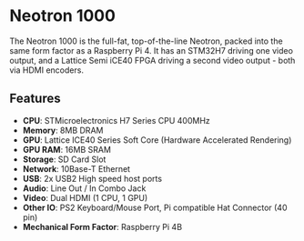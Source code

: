 # Neotron 1000

The Neotron 1000 is the full-fat, top-of-the-line Neotron, packed into the same form factor as a Raspberry Pi 4. It has an STM32H7 driving one video output, and a Lattice Semi iCE40 FPGA driving a second video output - both via HDMI encoders.

## Features

* **CPU**: STMicroelectronics H7 Series CPU 400MHz
* **Memory**: 8MB DRAM
* **GPU**: Lattice ICE40 Series Soft Core (Hardware Accelerated Rendering)
* **GPU RAM**: 16MB SRAM
* **Storage**: SD Card Slot
* **Network**: 10Base-T Ethernet
* **USB**: 2x USB2 High speed host ports
* **Audio**: Line Out / In Combo Jack
* **Video**: Dual HDMI (1 CPU, 1 GPU)
* **Other IO**: PS2 Keyboard/Mouse Port, Pi compatible Hat Connector (40 pin)
* **Mechanical Form Factor**: Raspberry Pi 4B
